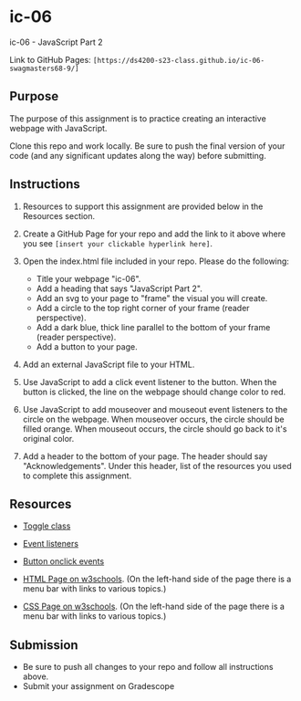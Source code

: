 # ic-06

ic-06 - JavaScript Part 2

Link to GitHub Pages: `[https://ds4200-s23-class.github.io/ic-06-swagmasters68-9/]`

## Purpose

The purpose of this assignment is to practice creating an interactive webpage with JavaScript.

Clone this repo and work locally. Be sure to push the final version of your code (and any significant updates along the way) before submitting.

## Instructions

1. Resources to support this assignment are provided below in the Resources section.

1. Create a GitHub Page for your repo and add the link to it above where you see `[insert your clickable hyperlink here]`.

1. Open the index.html file included in your repo. Please do the following:

   - Title your webpage "ic-06".
   - Add a heading that says "JavaScript Part 2".
   - Add an svg to your page to "frame" the visual you will create.
   - Add a circle to the top right corner of your frame (reader perspective).
   - Add a dark blue, thick line parallel to the bottom of your frame (reader perspective).
   - Add a button to your page.

1. Add an external JavaScript file to your HTML.

1. Use JavaScript to add a click event listener to the button. When the button is clicked, the line on the webpage should change color to red.

1. Use JavaScript to add mouseover and mouseout event listeners to the circle on the webpage. When mouseover occurs, the circle should be filled orange. When mouseout occurs, the circle should go back to it's original color.

1. Add a header to the bottom of your page. The header should say "Acknowledgements". Under this header, list of the resources you used to complete this assignment.

## Resources

- [Toggle class](https://www.w3schools.com/howto/howto_js_toggle_class.asp)

- [Event listeners](https://www.w3schools.com/js/js_htmldom_eventlistener.asp)

- [Button onclick events](https://www.w3schools.com/jsref/event_onclick.asp)

- [HTML Page on w3schools](https://www.w3schools.com/html/default.asp). (On the left-hand side of the page there is a menu bar with links to various topics.)

- [CSS Page on w3schools](https://www.w3schools.com/css/default.asp). (On the left-hand side of the page there is a menu bar with links to various topics.)

## Submission

- Be sure to push all changes to your repo and follow all instructions above.
- Submit your assignment on Gradescope
